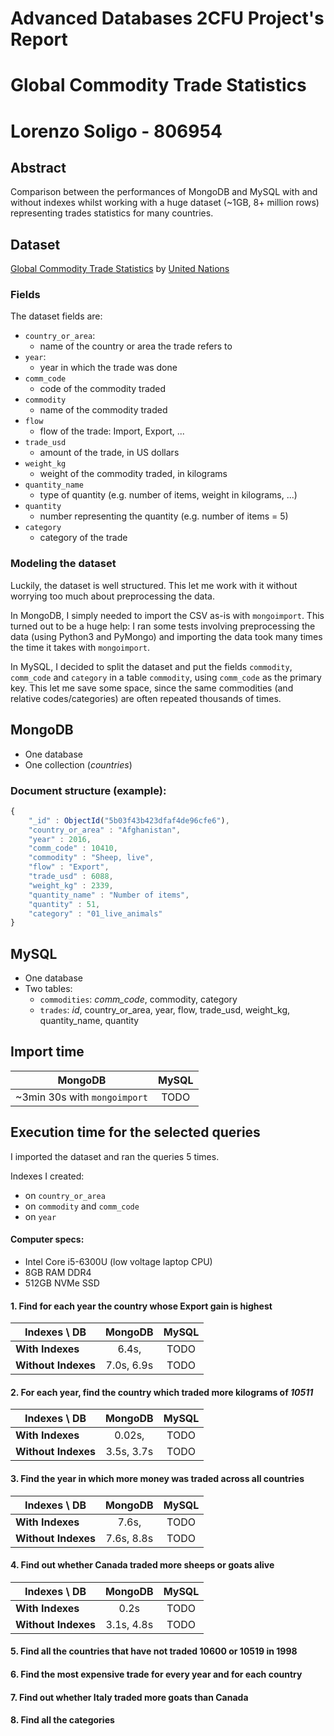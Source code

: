 # Advanced Databases 2CFU Project's Report
# Global Commodity Trade Statistics 
# Lorenzo Soligo - 806954

## Abstract
Comparison between the performances of MongoDB and MySQL with and without indexes whilst working with a huge dataset (~1GB, 8+ million rows) representing trades statistics for many countries.


## Dataset
[Global Commodity Trade Statistics](https://www.kaggle.com/unitednations/global-commodity-trade-statistics) by [United Nations](https://www.kaggle.com/unitednations)

### Fields
The dataset fields are:
* `country_or_area`:
  * name of the country or area the trade refers to
* `year`:
  * year in which the trade was done
* `comm_code`
  * code of the commodity traded
* `commodity`
  * name of the commodity traded
* `flow`
  * flow of the trade: Import, Export, ...
* `trade_usd`
  * amount of the trade, in US dollars
* `weight_kg`
  * weight of the commodity traded, in kilograms
* `quantity_name`
  * type of quantity (e.g. number of items, weight in kilograms, ...)
* `quantity`
  * number representing the quantity (e.g. number of items = 5)
* `category`
  * category of the trade


### Modeling the dataset
Luckily, the dataset is well structured. This let me work with it without worrying too much about preprocessing the data.

In MongoDB, I simply needed to import the CSV as-is with `mongoimport`. This turned out to be a huge help: I ran some tests involving preprocessing the data (using Python3 and PyMongo) and importing the data took many times the time it takes with `mongoimport`.

In MySQL, I decided to split the dataset and put the fields `commodity`, `comm_code` and `category` in a table `commodity`, using `comm_code` as the primary key. This let me save some space, since the same commodities (and relative codes/categories) are often repeated thousands of times.




## MongoDB
* One database
* One collection (*countries*)

### Document structure (example):
```js
{
	"_id" : ObjectId("5b03f43b423dfaf4de96cfe6"),
	"country_or_area" : "Afghanistan",
	"year" : 2016,
	"comm_code" : 10410,
	"commodity" : "Sheep, live",
	"flow" : "Export",
	"trade_usd" : 6088,
	"weight_kg" : 2339,
	"quantity_name" : "Number of items",
	"quantity" : 51,
	"category" : "01_live_animals"
}
```



## MySQL

* One database
* Two tables: 
  * `commodities`: *comm_code*, commodity, category 
  * `trades`: *id*, country_or_area, year, flow, trade_usd, weight_kg, quantity_name, quantity



## Import time

|           MongoDB            | MySQL |
| :--------------------------: | :---: |
| ~3min 30s with `mongoimport` | TODO  |



## Execution time for the selected queries

I imported the dataset and ran the queries 5 times.

Indexes I created:

* on `country_or_area`
* on `commodity` and `comm_code`
* on `year`



#### Computer specs:
- Intel Core i5-6300U (low voltage laptop CPU)
- 8GB RAM DDR4
- 512GB NVMe SSD 


#### 1. Find for each year the country whose Export gain is highest
Indexes \ DB   |            MongoDB          |  MySQL 
---------------|:---------------------------:|:------:
**With Indexes**   | 6.4s, |  TODO  
**Without Indexes**| 7.0s, 6.9s |  TODO  


#### 2. For each year, find the country which traded more kilograms of *10511*
Indexes \ DB   |            MongoDB          |  MySQL 
---------------|:---------------------------:|:------:
**With Indexes**   |   0.02s,   |  TODO  
**Without Indexes**| 3.5s, 3.7s |  TODO  


#### 3. Find the year in which more money was traded across all countries
Indexes \ DB   |            MongoDB          |  MySQL 
---------------|:---------------------------:|:------:
**With Indexes**   |   7.6s,   |  TODO  
**Without Indexes**| 7.6s, 8.8s |  TODO  


#### 4. Find out whether Canada traded more sheeps or goats alive
Indexes \ DB   |            MongoDB          |  MySQL 
---------------|:---------------------------:|:------:
**With Indexes**   |   0.2s   |  TODO  
**Without Indexes**| 3.1s, 4.8s |  TODO  


#### 5. Find all the countries that have not traded 10600 or 10519 in 1998

#### 6. Find the most expensive trade for every year and for each country 

#### 7. Find out whether Italy traded more goats than Canada

#### 8. Find all the categories






